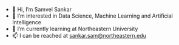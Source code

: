 - 👋 Hi, I’m Samvel Sankar 
- 👀 I’m interested in Data Science, Machine Learning and Artificial Intelligence
- 🌱 I’m currently learning at Northeastern University
- 📫 I can be reached at sankar.sam@northeastern.edu


